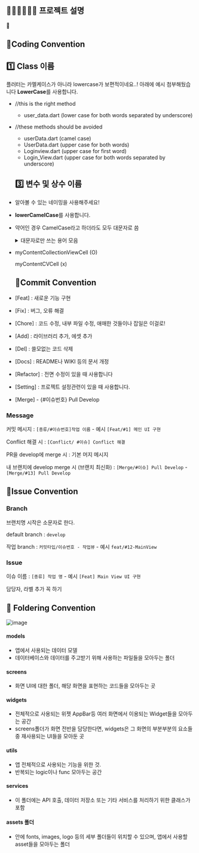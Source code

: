 ## 🙆🏻‍♀️🙅🏻‍♂️ 프로젝트 설명 
🌟 

## 📌Coding Convention
## 1️⃣ **Class 이름**
플러터는 카멜케이스가 아니라 lowercase가 보편적이네요..! 아래에 예시 첨부해뒀습니다
**LowerCase**를 사용합니다.

- //this is the right method
  - user_data.dart (lower case for both words separated by underscore)
- //these methods should be avoided
  - userData.dart (camel case)
  - UserData.dart (upper case for both words)
  - Loginview.dart (upper case for first word)
  - Login_View.dart (upper case for both words separated by underscore)
 
  ## 3️⃣ **변수 및 상수 이름**

- 알아볼 수 있는 네이밍을 사용해주세요!
- **lowerCamelCase**를 사용합니다.
- 약어인 경우 CamelCase라고 하더라도 모두 대문자로 씀
  <details>
    <summary>대문자로만 쓰는 용어 모음</summary>
    <div>
    <br>
    - URL<br>
    - ID<br>
    - API<br>
    - 필요시 여기에 추가<br>
    </div>
    </details>
- myContentCollectionViewCell (O)
    
    myContentCVCell (x)

  ## 📌Commit Convention
- [Feat] : 새로운 기능 구현
- [Fix] : 버그, 오류 해결
- [Chore] : 코드 수정, 내부 파일 수정, 애매한 것들이나 잡일은 이걸로!
- [Add] : 라이브러리 추가, 에셋 추가
- [Del] : 쓸모없는 코드 삭제
- [Docs] : README나 WIKI 등의 문서 개정
- [Refactor] : 전면 수정이 있을 때 사용합니다
- [Setting] : 프로젝트 설정관련이 있을 때 사용합니다.
- [Merge] - {#이슈번호} Pull Develop

### Message

커밋 메시지 : `[종류/#이슈번호]작업 이름` - 예시 `[Feat/#1] 메인 UI 구현`

Conflict 해결 시 : `[Conflict/ #이슈] Conflict 해결`

PR을 develop에 merge 시 : 기본 머지 메시지

내 브랜치에 develop merge 시 (브랜치 최신화) : `[Merge/#이슈] Pull Develop` - `[Merge/#13] Pull Develop`
## 📌Issue Convention

### Branch

브랜치명 시작은 소문자로 한다.

default branch : `develop`

작업 branch : `커밋타입/이슈번호 - 작업뷰` - 예시 `feat/#12-MainView`

### Issue

이슈 이름 : `[종류] 작업 명` - 예시 `[Feat] Main View UI 구현`

담당자, 라벨 추가 꼭 하기


## 📂 Foldering Convention
![image](https://github.com/user-attachments/assets/0a1c75c7-a497-4d4c-914e-ff332cfd9ee6)


#### models
  - 앱에서 사용되는 데이터 모델
  - 데이터베이스와 데이터를 주고받기 위해 사용하는 파일들을 모아두는 폴더
#### screens
- 화면 UI에 대한 폴더, 해당 화면을 표현하는 코드들을 모아두는 곳
#### widgets
- 전체적으로 사용되는 위젯 AppBar등 여러 화면에서 이용되는 Widget들을 모아두는 공간
- screens폴더가 화면 전반을 담당한다면, widgets은 그 화면의 부분부분의 요소들 중 재사용되는 UI들을 모아둔 곳
#### utils
- 앱 전체적으로 사용되는 기능을 위한 것.
- 반복되는 logic이나 func 모아두는 공간
#### services
 - 이 폴더에는 API 호출, 데이터 저장소 또는 기타 서비스를 처리하기 위한 클래스가 포함
#### assets 폴더
- 안에 fonts, images, logo 등의 세부 폴더들이 위치할 수 있으며, 앱에서 사용할 asset들을 모아두는 폴더



